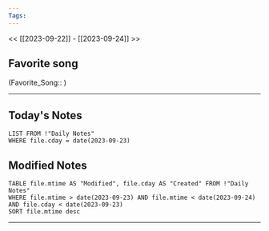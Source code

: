 ```yaml
---
Tags:
---
```

<< [[2023-09-22]] - [[2023-09-24]] >>
## Favorite song
(Favorite_Song:: )

___
## Today's Notes
```dataview
LIST FROM !"Daily Notes"
WHERE file.cday = date(2023-09-23)
```
## Modified Notes
```dataview
TABLE file.mtime AS "Modified", file.cday AS "Created" FROM !"Daily Notes" 
WHERE file.mtime > date(2023-09-23) AND file.mtime < date(2023-09-24) AND file.cday < date(2023-09-23)
SORT file.mtime desc
```
___
